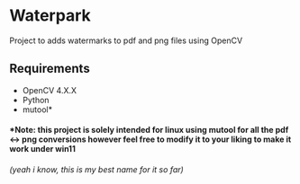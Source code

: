 # Waterpark
Project to adds watermarks to pdf and png files using OpenCV


## Requirements
- OpenCV 4.X.X
- Python
- mutool\*


#### \*Note: this project is solely intended for linux using mutool for all the pdf <-> png conversions however feel free to modify it to your liking to make it work under win11



###### (yeah i know, this is my best name for it so far)
